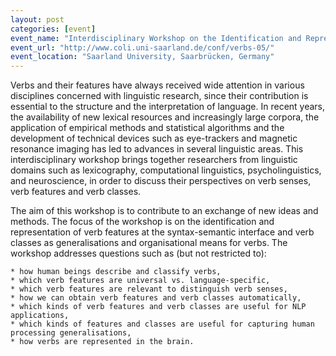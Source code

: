 ```yaml
---
layout: post
categories: [event]
event_name: "Interdisciplinary Workshop on the Identification and Representation of Verb Features and Verb Classes"
event_url: "http://www.coli.uni-saarland.de/conf/verbs-05/"
event_location: "Saarland University, Saarbrücken, Germany"
---
```

Verbs and their features have always received wide attention in various disciplines concerned with linguistic research, since their contribution is essential to the structure and the interpretation of language. In recent years, the availability of new lexical resources and increasingly large corpora, the application of empirical methods and statistical algorithms and the development of technical devices such as eye-trackers and magnetic resonance imaging has led to advances in several linguistic areas. This interdisciplinary workshop brings together researchers from linguistic domains such as lexicography, computational linguistics, psycholinguistics, and neuroscience, in order to discuss their perspectives on verb senses, verb features and verb classes.

The aim of this workshop is to contribute to an exchange of new ideas and methods. The focus of the workshop is on the identification and representation of verb features at the syntax-semantic interface and verb classes as generalisations and organisational means for verbs. The workshop addresses questions such as (but not restricted to):

    * how human beings describe and classify verbs,
    * which verb features are universal vs. language-specific,
    * which verb features are relevant to distinguish verb senses,
    * how we can obtain verb features and verb classes automatically,
    * which kinds of verb features and verb classes are useful for NLP applications,
    * which kinds of features and classes are useful for capturing human processing generalisations,
    * how verbs are represented in the brain.
